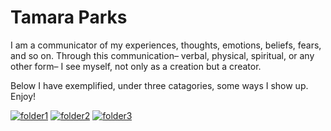 # Tamara Parks 

I am a communicator of my experiences, thoughts, emotions, beliefs, fears, and 
so on. Through this communication– verbal, physical, 
spiritual, or any other form– I see myself, not only as 
a creation but a creator.

Below I have exemplified, under three catagories, some ways I show up. Enjoy!

[![folder1](https://lh3.googleusercontent.com/G-KiIH1wBQxQAjJ9B4wWmbZrMBCp8bJbK01DifNrEM9fU9oRV1wW9V3pvX6tRZqpY6QgRw1emmEZgxD6NNCCjmc0QUexYh5jmP5vljWhuF7hJoEZm1MYFGeGE9d1Evi5l_FS-3-fOmiYr5yKGuEV7JfhZPrUd4aHJsIljvdO4Bg3t2np09otyMDx--C2ClVLZzn6O1BTw0SwoNOFOMMo_wFLFEl0v5wcJxE3bodNUE5nvcQqNCeUYlaCmQ3rnETsQ6tNiYI4Z0w8Esc6rZ5UANKbR06bUguN2Fa9CzAXUPn63c-2FeJvQbS3AuFRaDPCAQ1b8i1RYZi7y9hVqQ1OcljohCKDslUiF_OgXhk1KB9awugBi16FQrCUxvMnHRAVMVyXJ2yti6fvLjGKLYBN2LtsCVo_x0cC8du14-38DVqkIYaEFLcPlu7SqjGPz8_P4DG15Y0Ix4CqJC3cMlnIrbWY454x2EbgNjf3Yd94izcDKCADuNxVsboK3oUc1ljEp6RETdYKe5spFpeJqKDHkOwHw0kgx736bZ3ADCHoeVfXBVJpEfOzBYDR-0YdyvCTLVzJOLXD7C8gIVZAoSL0bifO3cZcsus3JAwtKhVRGdgdfUVmMf7OdikGYEOTxvUGjEfPDtlBdJ0dGaOY8QtVnHM2ixGdkqPKp0s19cyn_o3pidl7b8_5sSCDJ_LOtQg4hGatvyBYY3EuXnS2DB5O8uk94AyZ-PCusAotTFH2KSGWR0JSbyivcKdBAaXGcK-AY2nxhPto1G7p8CbKZw3MUzr1H6VQZxxDhm2snUZCtAvux1024L72E51nLKk4srXTp70wQuGefmCZGysn1ZEnPx1hS17CpaCa78Uykj-XgMoS4vyOHGvIt5LRbpTWGCHod0uRWP-bVeXPDHTKxrgd3Ljsb69vH2GAN2jQvmPRm2nRBWPi=w225-h225-s-no?authuser=0)](peachFolder.md) 
[![folder2](https://cdn.icon-icons.com/icons2/1379/PNG/512/folderteal_93194.png)](tealFolder.md) 
[![folder3](https://lh3.googleusercontent.com/tOi6Th3S_CakQDKcPoegOf4sj7UpccW1_ekZ1d_SlxwZM568PE9H6YwGx6qqTznxwz1IpRw0dHIzOzerZnAwlUH2Phpcp9coTw59OOkV6nkrIObRqM0FKWhZ8BOR7QvDUj-IgmG_6e5KbtsZfeBqgZXHv7iFgVxnbBdzEErdyGstBGVvYdqpmAnKBiTk34IanVHylB9UIPg0ExkJynYuB53l8hNM-TQoEmt6GR80k8nws1zkapHJfVA1cBImHJBwMh8oknsH_aSaqgi516hh2rd-7_Z2NT8RlJWJ7LJgdkROOREYS7ia8aFJ06Hb7VUVSRgMmqiQLqtgla6kKPRpFNo64RxwPVZvk5Lrqf5wQJiMuzYE_fiGWKjIFzURcU7R2AUkS5EZMidWCpA5uw5Unt95Y4aqgwQit6XJP5ZAvvujCf1JJwpbTiC67tEwh8CCE5byZXRhij3XCEltzqv63b8zgk2JCcznigbYjjkKiPi7gwvbhpN0knEt693Y60MYpk68bgHj2cB5mNWfrv2x0l96ltSHVUQSWCKf1de40cvt3kBLL3T19N_S-wv4hZAfziblNL432qqQqA-vPjNlwgM-QHXpGM4LneH7LT7ROEzoKFH8GmuDudiI_Lt0H8Sw0xB49iL38e92fiNbtu9BLBKAiIo__oAZzSr2HVGYmRmWZke6ZQlLeoTGpKlN6iRCffyB3qAF5GXImEkmOSQJOlSk7Agk_M2kvwKsJFL-giDo7WgYhbbxCHwRT6B_68e8_MJDmBaF6_LRZJBsNHRJcDE52nmSG4e2JhPjdAyqpnZglkPkI1lDS26310rnKNz6LTxVS-O4RlNBZZtpv3d_sCOBUWvUFoqFL-Yj_OK0mKrvg2Q_rDCfPLcboeQgQB9UHDjVNGDNN5yDs7qk4H0IFf2t1U0YC83TqcH20K4zmTDYEUeJ=w225-h225-s-no?authuser=0)](yellowFolder.md)
